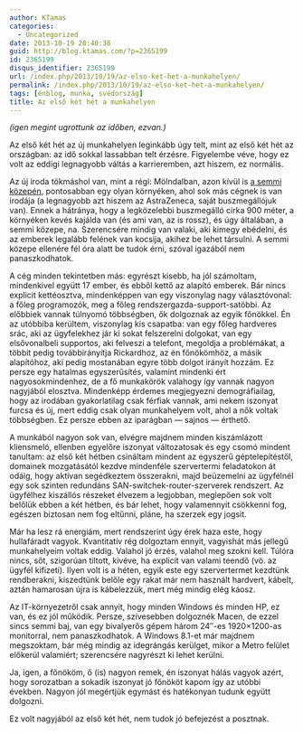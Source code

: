 ```yaml
---
author: KTamas
categories:
  - Uncategorized
date: 2013-10-19 20:40:38
guid: http://blog.ktamas.com/?p=2365199
id: 2365199
disqus_identifier: 2365199
url: /index.php/2013/10/19/az-elso-ket-het-a-munkahelyen/
permalink: /index.php/2013/10/19/az-elso-ket-het-a-munkahelyen/
tags: [énblog, munka, svédország]
title: Az első két hét a munkahelyen
---
```


_(igen megint ugrottunk az időben, ezvan.)_

Az első két hét az új munkahelyen leginkább úgy telt, mint az első két hét az országban: az idő sokkal lassabban telt érzésre. Figyelembe véve, hogy ez volt az eddigi legnagyobb váltás a karrieremben, azt hiszem, ez normális.

Az új iroda tökmáshol van, mint a régi: Mölndalban, azon kívül is [a semmi közepén](https://www.google.com/maps/preview#!q=Kr%C3%A5ketorpsgatan+26%2C+M%C3%B6lndal%2C+Sverige&data=!1m4!1m3!1d30200!2d12.0071262!3d57.6497729!4m15!2m14!1m13!1s0x464ff21e30ccf45b%3A0xb7338839f04112bd!3m8!1m3!1d23059126!2d-95.677068!3d37.0625!3m2!1i1280!2i679!4f13.1!4m2!3d57.6362189!4d12.0289487), pontosabban egy olyan környéken, ahol sok más cégnek is van irodája (a legnagyobb azt hiszem az AstraZeneca, saját buszmegállójuk van). Ennek a hátránya, hogy a legközelebbi buszmegálló cirka 900 méter, a környéken kevés kajálda van (és ami van, az is rossz), és úgy általában, a semmi közepe, na. Szerencsére mindig van valaki, aki kimegy ebédelni, és az emberek legalább felének van kocsija, akihez be lehet társulni. A semmi közepe ellenére fél óra alatt be tudok érni, szóval igazából nem panaszkodhatok.

A cég minden tekintetben más: egyrészt kisebb, ha jól számoltam, mindenkivel együtt 17 ember, és ebből kettő az alapító emberek. Bár nincs explicit kettéosztva, mindenképpen van egy viszonylag nagy választóvonal: a főleg programozók, meg a főleg rendszergazda-support-satöbbi. Az előbbiek vannak túlnyomó többségben, ők dolgoznak az egyik főnökkel. Én az utóbbiba kerültem, viszonylag kis csapatba: van egy főleg hardveres srác, aki az ügyfelekhez jár ki sokat felszerelni dolgokat, van egy elsővonalbeli supportos, aki felveszi a telefont, megoldja a problémákat, a többit pedig továbbirányítja Rickardhoz, az én főnökömhöz, a másik alapítóhoz, aki pedig mostanában egyre több dolgot irányít hozzám. Ez persze egy hatalmas egyszerűsítés, valamint mindenki ért nagyosokmindenhez, de a fő munkakörök valahogy így vannak nagyon nagyjából elosztva. Mindenképp érdemes megjegyezni demográfiailag, hogy az irodában gyakorlatilag csak férfiak vannak, ami nekem iszonyat furcsa és új, mert eddig csak olyan munkahelyem volt, ahol a nők voltak többségben. Ez persze ebben az iparágban &#8212; sajnos &#8212; érthető.

A munkából nagyon sok van, elvégre majdnem minden kiszámlázott kliensmeló, ellenben egyelőre iszonyat változatosak és egy csomó mindent tanultam: az első két hétben csináltam mindent az egyszerű géptelepítéstől, domainek mozgatásától kezdve mindenféle szervertermi feladatokon át odáig, hogy aktívan segédkeztem összerakni, majd beüzemelni az ügyfélnél egy sok szinten redundáns SAN-switchek-router-szerverek rendszert. Az ügyfélhez kiszállós részeket élvezem a legjobban, meglepően sok volt belőlük ebben a két hétben, és bár lehet, hogy valamennyit csökkenni fog, egészen biztosan nem fog eltűnni, pláne, ha szerzek egy jogsit.

Már ha lesz rá energiám, mert rendszerint úgy érek haza este, hogy hullafáradt vagyok. Kvantitatív rég dolgoztam ennyit, vagyishát más jellegű munkahelyeim voltak eddig. Valahol jó érzés, valahol meg szokni kell. Túlóra nincs, sőt, szigorúan tiltott, kivéve, ha explicit van valami teendő (vö. az ügyfél kifizeti). Ilyen volt is a héten, egyik este egy szervertermet kezdtünk rendberakni, kiszedtünk belőle egy rakat már nem használt hardvert, kábelt, aztán hamarosan újra is kábelezzük, mert még mindig elég káosz.

Az IT-környezetről csak annyit, hogy minden Windows és minden HP, ez van, és ez jól működik. Persze, szívesebben dolgoznék Macen, de ezzel sincs semmi baj, van egy bivalyerős gépem három 24&#8243;-es 1920&#215;1200-as monitorral, nem panaszkodhatok. A Windows 8.1-et már majdnem megszoktam, bár még mindig az idegrángás kerülget, mikor a Metro felület előkerül valamiért; szerencsére nagyrészt ki lehet kerülni.

Ja, igen, a főnököm, ő (is) nagyon remek, én iszonyat hálás vagyok azért, hogy sorozatban a sokadik iszonyat jó főnököt kapom így az utóbbi években. Nagyon jól megértjük egymást és hatékonyan tudunk együtt dolgozni.

Ez volt nagyjából az első két hét, nem tudok jó befejezést a posztnak.
